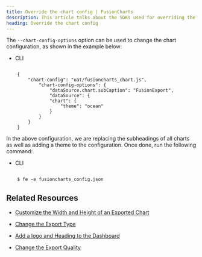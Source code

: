 ```yaml
---
title: Override the chart config | FusionCharts
description: This article talks about the SDKs used for overriding the chart config.
heading: Override the chart config
---
```


The  `--chart-config-options` option can be used to change the chart configuration, as shown in the example below: 

<div class="code-wrapper">
<ul class="code-tabs">
    <li class="active"><a data-toggle="cli">CLI</a></li>
</ul>

<div class="tab-content">
<div class="tab cli-tab active">
<pre><code class="language-json">
	{
		"chart-config": "uat/fusioncharts_chart.js",
			"chart-config-options": {
				"dataSource.chart.subCaption": "FusionExport",
				"dataSource": {
			  	"chart": {
			    	"theme": "ocean"
			  	}
			}
		}
	}
</code></pre>
</div>
</div>

In the above configuration, we are replacing the subheadings of all charts as well as adding a theme to the configuration.
Once done, run the following command:

<ul class="code-tabs">
    <li class="active"><a data-toggle="cli">CLI</a></li>
</ul>

<div class="tab-content">
    <div class="tab cli-tab active">
<pre><code class="language-bash">
	$ fe -e fusioncharts_config.json
</code></pre>
</div>
</div>
</div>

## Related Resources

* [Customize the Width and Height of an Exported Chart](/exporting-charts/using-fusionexport/tutorials/customize-the-width-and-height-of-an-exported-chart)

* [Change the Export Type](/exporting-charts/using-fusionexport/tutorials/change-the-export-type)

* [Add a logo and Heading to the Dashboard](/exporting-charts/using-fusionexport/tutorials/add-a-logo-or-heading-to-the-dashboard)

* [Change the Export Quality](/exporting-charts/using-fusionexport/tutorials/change-the-export-quality)